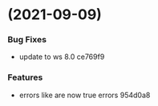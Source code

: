 #  (2021-09-09)


### Bug Fixes

* update to ws 8.0 ce769f9


### Features

* errors like are now true errors 954d0a8



